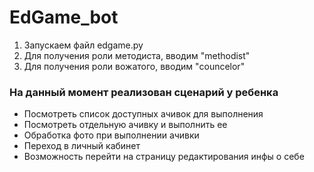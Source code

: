# EdGame_bot

1) Запускаем файл edgame.py
2) Для получения роли методиста, вводим "methodist"
3) Для получения роли вожатого, вводим "councelor"

### На данный момент реализован сценарий у ребенка
- Посмотреть список доступных ачивок для выполнения
- Посмотреть отдельную ачивку и выполнить ее
- Обработка фото при выполнении ачивки
- Переход в личный кабинет
- Возможность перейти на страницу редактирования инфы о себе